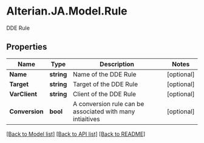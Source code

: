 # Alterian.JA.Model.Rule
DDE Rule

## Properties

Name | Type | Description | Notes
------------ | ------------- | ------------- | -------------
**Name** | **string** | Name of the DDE Rule | [optional] 
**Target** | **string** | Target of the DDE Rule | [optional] 
**VarClient** | **string** | Client of the DDE Rule | [optional] 
**Conversion** | **bool** | A conversion rule can be associated with many intiaitives | [optional] 

[[Back to Model list]](../README.md#documentation-for-models) [[Back to API list]](../README.md#documentation-for-api-endpoints) [[Back to README]](../README.md)

